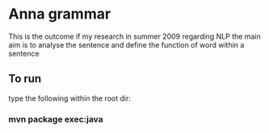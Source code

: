 # Anna grammar 
This is the outcome if my research in summer 2009 regarding NLP
the main aim is to analyse the sentence and define the function of 
word within a sentence

## To run 
type the following within the root dir: 

### mvn package exec:java

